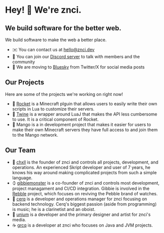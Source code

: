 # Hey! 👋 We're znci.

## We build software for the better web.
We build software to make the web a better place. 
* ✉️ You can contact us at [hello@znci.dev](mailto:hello@znci.dev)
* 💬 You can join our [Discord server](https://discord.gg/keY4zJ9Xq9) to talk with members and the community
* 🦋 We are moving to [Bluesky](https://bsky.app/profile/znci.dev) from Twitter/X for social media posts

## Our Projects
Here are some of the projects we're working on right now!
* 🚀 [Rocket](https://github.com/znci/rocket) is a Minecraft plguin that allows users to easily write their own scripts in Lua to customize their servers.
* 🧵 [Twine](https://github.com/znci/twine) is a wrapper around LuaJ that makes the API less cumbersome to use. It is a critical component of Rocket.
* 🥭 Mango is a in development project that makes it easier for users to make their own Minecraft servers they have full access to and join them to the Mango network.

## Our Team
* 🍞 [chxll](https://github.com/zNotChill) is the founder of znci and controls all projects, development, and operations. An experienced Skript developer and user of 7 years, he knows his way around making complicated projects from such a simple language.
* ⌚︎ [gibbiemonster](https://github.com/blockarchitech) is a co-founder of znci and controls most development, project managament and CI/CD integration. Gibbie is involved in the [Rebble](https://github.com/pebble-dev) project, which focuses on reviving the Pebble brand of watches.
* 🎼 [cerq](https://github.com/cerqiest) is a developer and operations manager for znci focusing on backend technology. Cerq's biggest passion (aside from programming) is music; he is a clarinetist and an oboist.
* 🎨 [unium](https://github.com/TheUnium) is a developer and the primary designer and artist for znci's media.
* ☕ [grcq](https://github.com/grcq) is a developer at znci who focuses on Java and JVM projects. 
